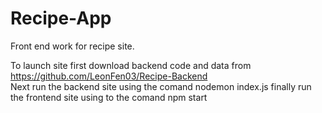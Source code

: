 # Recipe-App

Front end work for recipe site.

To launch site first download backend code and data from https://github.com/LeonFen03/Recipe-Backend  
Next run the backend site using the comand nodemon index.js
finally run the frontend site using to the comand npm start